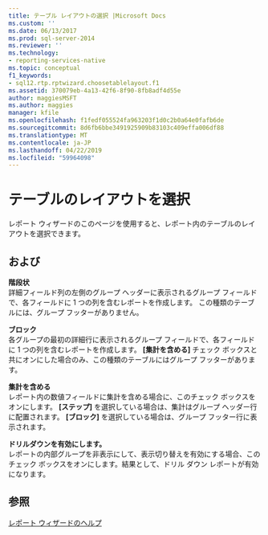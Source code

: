 ```yaml
---
title: テーブル レイアウトの選択 |Microsoft Docs
ms.custom: ''
ms.date: 06/13/2017
ms.prod: sql-server-2014
ms.reviewer: ''
ms.technology:
- reporting-services-native
ms.topic: conceptual
f1_keywords:
- sql12.rtp.rptwizard.choosetablelayout.f1
ms.assetid: 370079eb-4a13-42f6-8f90-8fb8adf4d55e
author: maggiesMSFT
ms.author: maggies
manager: kfile
ms.openlocfilehash: f1fedf055524fa963203f1d0c2b0a64e0fafb6de
ms.sourcegitcommit: 8d6fb6bbe3491925909b83103c409effa006df88
ms.translationtype: MT
ms.contentlocale: ja-JP
ms.lasthandoff: 04/22/2019
ms.locfileid: "59964098"
---
```

# <a name="choose-the-table-layout"></a>テーブルのレイアウトを選択
  レポート ウィザードのこのページを使用すると、レポート内のテーブルのレイアウトを選択できます。  
  
## <a name="options"></a>および  
 **階段状**  
 詳細フィールド列の左側のグループ ヘッダーに表示されるグループ フィールドで、各フィールドに 1 つの列を含むレポートを作成します。 この種類のテーブルには、グループ フッターがありません。  
  
 **ブロック**  
 各グループの最初の詳細行に表示されるグループ フィールドで、各フィールドに 1 つの列を含むレポートを作成します。 **[集計を含める]** チェック ボックスと共にオンにした場合のみ、この種類のテーブルにはグループ フッターがあります。  
  
 **集計を含める**  
 レポート内の数値フィールドに集計を含める場合に、このチェック ボックスをオンにします。 **[ステップ]** を選択している場合は、集計はグループ ヘッダー行に配置されます。 **[ブロック]** を選択している場合は、グループ フッター行に表示されます。  
  
 **ドリルダウンを有効にします。**  
 レポートの内部グループを非表示にして、表示切り替えを有効にする場合、このチェック ボックスをオンにします。結果として、ドリル ダウン レポートが有効になります。  
  
## <a name="see-also"></a>参照  
 [レポート ウィザードのヘルプ](../../2014/reporting-services/report-wizard-help.md)  
  
  
